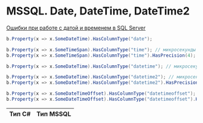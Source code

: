 # MSSQL. Date, DateTime, DateTime2

[Ошибки при работе с датой и временем в SQL Server](https://habr.com/ru/companies/otus/articles/487774/)

```csharp
b.Property(x => x.SomeDateTime).HasColumnType("date");

b.Property(x => x.SomeTimeSpan).HasColumnType("time"); // микросекунды 7 знаков
b.Property(x => x.SomeTimeSpan).HasColumnType("time").HasPrecision(4); // микросекунды от 0 до 7 знаков

b.Property(x => x.SomeDateTime).HasColumnType("datetime"); // микросекунды 3 знака

b.Property(x => x.SomeDateTime).HasColumnType("datetime2"); // микросекунды 7 знаков
b.Property(x => x.SomeDateTime).HasColumnType("datetime2").HasPrecision(5); // микросекунды от 0 до 7 знаков

b.Property(x => x.SomeDateTimeOffset).HasColumnType("datetimeoffset"); // микросекунды 7 знаков
b.Property(x => x.SomeDateTimeOffset).HasColumnType("datetimeoffset").HasPrecision(8); // микросекунды от 0 до 7 знаков
```

| Тип C# | Тип MSSQL |
|--------|-----------|
